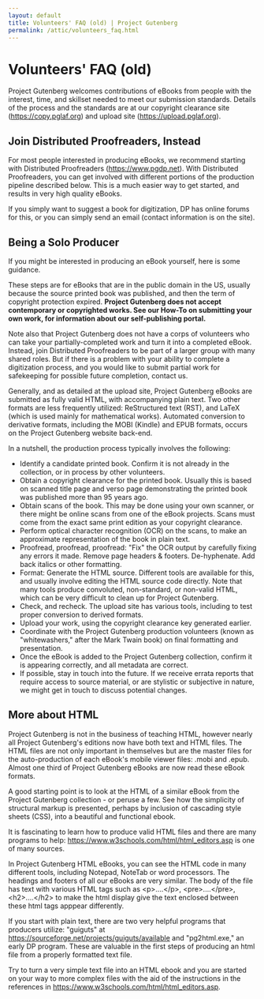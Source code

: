 ```yaml
---
layout: default
title: Volunteers' FAQ (old) | Project Gutenberg
permalink: /attic/volunteers_faq.html
---
```


Volunteers' FAQ (old)
=====================

Project Gutenberg welcomes contributions of eBooks from people with the interest, time, 
and skillset needed to meet our submission standards. Details of the process and the standards
are at our copyright clearance site (https://copy.pglaf.org) and upload site (https://upload.pglaf.org).

Join Distributed Proofreaders, Instead
--------------------------------------

For most people interested in producing eBooks, we recommend starting with Distributed Proofreaders (https://www.pgdp.net).
With Distributed Proofreaders, you can get involved with different portions of the production pipeline
described below. This is a much easier way to get started, and results in very high quality eBooks.

If you simply want to suggest a book for digitization, DP has online forums for this, or you can
simply send an email (contact information is on the site).

Being a Solo Producer
---------------------

If you might be interested in producing an eBook yourself, here is some guidance.

These steps are for eBooks that are in the public domain in the US, usually because the source
printed book was published, and then the term of copyright protection expired. **Project Gutenberg
does not accept contemporary or copyrighted works. See our How-To on submitting your own work,
for information about our self-publishing portal.**

Note also that Project Gutenberg does not have a corps of volunteers who can take
your partially-completed work and turn it into a completed eBook. Instead, join Distributed
Proofreaders to be part of a larger group with many shared roles. But if there is a problem
with your ability to complete a digitization process, and you would like to
submit partial work for safekeeping for possible future completion, contact us.

Generally, and as detailed at the upload site, Project Gutenberg eBooks are submitted as 
fully valid HTML, with accompanying plain text. Two other formats are less frequently utilized:
ReStructured text (RST), and LaTeX (which is used mainly for mathematical works). Automated
conversion to derivative formats, including the MOBI (Kindle) and EPUB formats, occurs
on the Project Gutenberg website back-end.

In a nutshell, the production process typically involves the following:
- Identify a candidate printed book. Confirm it is not already in the collection,
or in process by other volunteers.
- Obtain a copyright clearance for the printed book. Usually this is based on 
scanned title page and verso page demonstrating the printed book was published
more than 95 years ago.
- Obtain scans of the book. This may be done using your own scanner, or there
might be online scans from one of the eBook projects. Scans must come from the
exact same print edition as your copyright clearance.
- Perform optical character recognition (OCR) on the scans, to make an approximate
representation of the book in plain text.
- Proofread, proofread, proofread: "Fix" the OCR output by carefully fixing any
errors it made. Remove page headers & footers. De-hyphenate. Add back italics or
other formatting. 
- Format: Generate the HTML source. Different tools are available for this, and
usually involve editing the HTML source code directly. Note that many tools produce
convoluted, non-standard, or non-valid HTML, which can be very difficult to clean 
up for Project Gutenberg.
- Check, and recheck. The upload site has various tools, including to test proper
conversion to derived formats.
- Upload your work, using the copyright clearance key generated earlier.
- Coordinate with the Project Gutenberg production volunteers (known as "whitewashers,"
after the Mark Twain book) on final formatting and presentation.
- Once the eBook is added to the Project Gutenberg collection, confirm it is
appearing correctly, and all metadata are correct.
- If possible, stay in touch into the future. If we receive errata reports that
require access to source material, or are stylistic or subjective in nature, we
might get in touch to discuss potential changes.

More about HTML
---------------

Project Gutenberg is not in the business of teaching HTML,
however nearly all Project Gutenberg's editions now have
both text and HTML files. The HTML files are not only
important in themselves but are the master files for the
auto-production of each eBook's mobile viewer files: .mobi
and .epub. Almost one third of Project Gutenberg eBooks are
now read these eBook formats.

A good starting point is to look at the HTML of a similar eBook from
the Project Gutenberg collection - or peruse a few. See how the simplicity
of structural markup is presented, perhaps by inclusion of cascading style
sheets (CSS), into a beautiful and functional ebook.

It is fascinating to learn how to produce valid HTML files and
there are many programs to help: https://www.w3schools.com/html/html_editors.asp
is one of many sources.

In Project Gutenberg HTML eBooks, you can see the HTML code in many
different tools, including Notepad, NoteTab or word
processors. The headings and footers of all our eBooks are
very similar. The body of the file has text with various
HTML tags such as 
&lt;p&gt;....&lt;/p&gt;, &lt;pre&gt;....&lt;/pre&gt;, &lt;h2&gt;....&lt;/h2&gt;
to make the html display give the text
enclosed between these html tags apppear differently.

If you start with plain text, there are two very helpful programs that producers utilize: "guiguts"
at https://sourceforge.net/projects/guiguts/available
and "pg2html.exe," an early DP program. These are valuable in the
first steps of producing an html file from a properly
formatted text file.

Try to turn a very simple text file into an HTML ebook
and you are started on your way to more complex files with
the aid of the instructions in the references in
https://www.w3schools.com/html/html_editors.asp.
